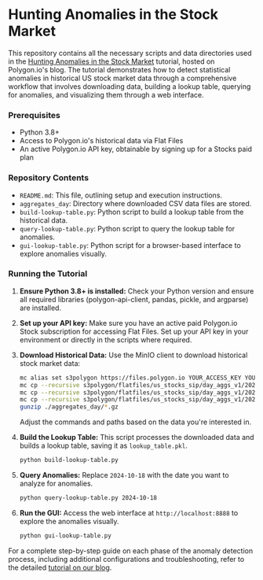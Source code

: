 # Hunting Anomalies in the Stock Market

This repository contains all the necessary scripts and data directories used in the [Hunting Anomalies in the Stock Market](https://polygon.io/blog/hunting-anomalies-in-stock-market/) tutorial, hosted on Polygon.io's blog. The tutorial demonstrates how to detect statistical anomalies in historical US stock market data through a comprehensive workflow that involves downloading data, building a lookup table, querying for anomalies, and visualizing them through a web interface.

### Prerequisites

- Python 3.8+
- Access to Polygon.io's historical data via Flat Files
- An active Polygon.io API key, obtainable by signing up for a Stocks paid plan

### Repository Contents

- `README.md`: This file, outlining setup and execution instructions.
- `aggregates_day`: Directory where downloaded CSV data files are stored.
- `build-lookup-table.py`: Python script to build a lookup table from the historical data.
- `query-lookup-table.py`: Python script to query the lookup table for anomalies.
- `gui-lookup-table.py`: Python script for a browser-based interface to explore anomalies visually.

### Running the Tutorial

1. **Ensure Python 3.8+ is installed:** Check your Python version and ensure all required libraries (polygon-api-client, pandas, pickle, and argparse) are installed.

2. **Set up your API key:** Make sure you have an active paid Polygon.io Stock subscription for accessing Flat Files. Set up your API key in your environment or directly in the scripts where required.

3. **Download Historical Data:** Use the MinIO client to download historical stock market data:
   ```bash
   mc alias set s3polygon https://files.polygon.io YOUR_ACCESS_KEY YOUR_SECRET_KEY
   mc cp --recursive s3polygon/flatfiles/us_stocks_sip/day_aggs_v1/2024/08/ ./aggregates_day/
   mc cp --recursive s3polygon/flatfiles/us_stocks_sip/day_aggs_v1/2024/09/ ./aggregates_day/
   mc cp --recursive s3polygon/flatfiles/us_stocks_sip/day_aggs_v1/2024/10/ ./aggregates_day/
   gunzip ./aggregates_day/*.gz
   ```
   Adjust the commands and paths based on the data you're interested in.

4. **Build the Lookup Table:** This script processes the downloaded data and builds a lookup table, saving it as `lookup_table.pkl`.
   ```bash
   python build-lookup-table.py
   ```

5. **Query Anomalies:** Replace `2024-10-18` with the date you want to analyze for anomalies.
   ```bash
   python query-lookup-table.py 2024-10-18
   ```

6. **Run the GUI:** Access the web interface at `http://localhost:8888` to explore the anomalies visually.
   ```bash
   python gui-lookup-table.py
   ```

For a complete step-by-step guide on each phase of the anomaly detection process, including additional configurations and troubleshooting, refer to the detailed [tutorial on our blog](https://polygon.io/blog/hunting-anomalies-in-stock-market).
